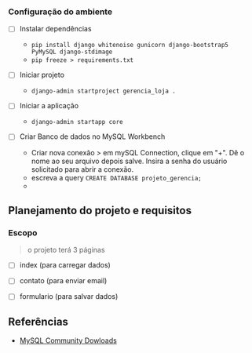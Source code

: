 ### Configuração do ambiente

- [ ] Instalar dependências 
  - `pip install django whitenoise gunicorn django-bootstrap5 PyMySQL django-stdimage`
  - `pip freeze > requirements.txt`
- [ ] Iniciar projeto
  - `django-admin startproject gerencia_loja .`
- [ ] Iniciar a aplicação
  - `django-admin startapp core`

- [ ] Criar Banco de dados no MySQL Workbench
  - Criar nova conexão > em mySQL Connection, clique em "+". Dê o nome ao seu arquivo depois salve. Insira a senha do usuário solicitado para abrir a conexão.
  - escreva a query `CREATE DATABASE projeto_gerencia;`
  - 

## Planejamento do projeto e requisitos

### Escopo
> o projeto terá 3 páginas
- [ ] index (para carregar dados)
- [ ] contato (para enviar email)
- [ ] formulario (para salvar dados)



## Referências

- [MySQL Community Dowloads](https://dev.mysql.com/downloads/)